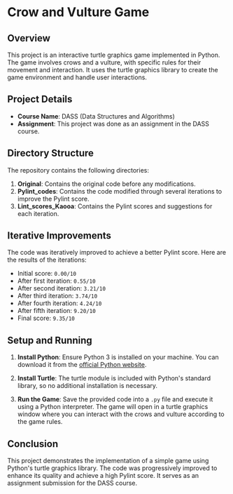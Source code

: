 # Crow and Vulture Game

## Overview

This project is an interactive turtle graphics game implemented in Python. The game involves crows and a vulture, with specific rules for their movement and interaction. It uses the turtle graphics library to create the game environment and handle user interactions.

## Project Details

- **Course Name**: DASS (Data Structures and Algorithms)
- **Assignment**: This project was done as an assignment in the DASS course.

## Directory Structure

The repository contains the following directories:

1. **Original**: Contains the original code before any modifications.
2. **Pylint_codes**: Contains the code modified through several iterations to improve the Pylint score. 
3. **Lint_scores_Kaooa**: Contains the Pylint scores and suggestions for each iteration.

## Iterative Improvements

The code was iteratively improved to achieve a better Pylint score. Here are the results of the iterations:

- Initial score: `0.00/10`
- After first iteration: `0.55/10`
- After second iteration: `3.21/10`
- After third iteration: `3.74/10`
- After fourth iteration: `4.24/10`
- After fifth iteration: `9.20/10`
- Final score: `9.35/10`

## Setup and Running

1. **Install Python**: Ensure Python 3 is installed on your machine. You can download it from the [official Python website](https://www.python.org/downloads/).

2. **Install Turtle**: The turtle module is included with Python's standard library, so no additional installation is necessary.

3. **Run the Game**: Save the provided code into a `.py` file and execute it using a Python interpreter. The game will open in a turtle graphics window where you can interact with the crows and vulture according to the game rules.

## Conclusion

This project demonstrates the implementation of a simple game using Python's turtle graphics library. The code was progressively improved to enhance its quality and achieve a high Pylint score. It serves as an assignment submission for the DASS course.
